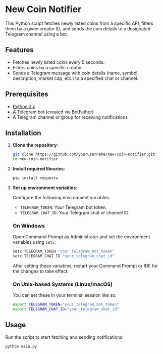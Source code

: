 # New Coin Notifier

This Python script fetches newly listed coins from a specific API, filters them by a given creator ID, and sends the coin details to a designated Telegram channel using a bot.

## Features

- Fetches newly listed coins every 5 seconds.
- Filters coins by a specific creator.
- Sends a Telegram message with coin details (name, symbol, description, market cap, etc.) to a specified chat or channel.

## Prerequisites

- [Python 3.x](https://www.python.org/downloads/)
- A Telegram bot (created via [BotFather](https://t.me/BotFather))
- A Telegram channel or group for receiving notifications

## Installation

1. **Clone the repository**:

    ```bash
    git clone https://github.com/yourusername/new-coin-notifier.git
    cd new-coin-notifier
    ```

2. **Install required libraries**:

    ```bash
    pip install requests
    ```

3. **Set up environment variables**:

    Configure the following environment variables:

    - `TELEGRAM_TOKEN`: Your Telegram bot token.
    - `TELEGRAM_CHAT_ID`: Your Telegram chat or channel ID.

   ### On Windows

   Open Command Prompt as Administrator and set the environment variables using `setx`:

    ```cmd
    setx TELEGRAM_TOKEN "your_telegram_bot_token"
    setx TELEGRAM_CHAT_ID "your_telegram_chat_id"
    ```

   After setting these variables, restart your Command Prompt or IDE for the changes to take effect.

   ### On Unix-based Systems (Linux/macOS)

   You can set these in your terminal session like so:

    ```bash
    export TELEGRAM_TOKEN="your_telegram_bot_token"
    export TELEGRAM_CHAT_ID="your_telegram_chat_id"
    ```

## Usage

Run the script to start fetching and sending notifications:

```bash
python main.py
